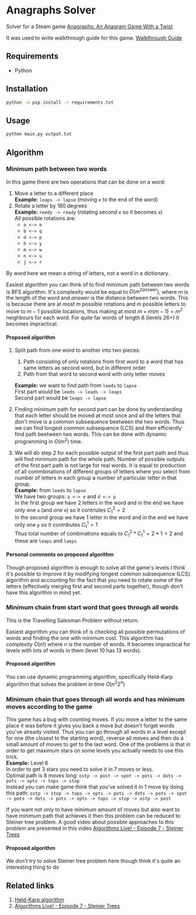 # Anagraphs Solver

Solver for a Steam game [Anagraphs: An Anagram Game With a Twist](https://store.steampowered.com/app/1654280/Anagraphs_An_Anagram_Game_With_a_Twist/)

It was used to write walkthrough guide for this game. [Walkthrough Guide](https://steamcommunity.com/sharedfiles/filedetails/?id=2972777433)

## Requirements

-   Python

## Installation

```bash
python -m pip install -r requirements.txt
```

## Usage

```bash
python main.py output.txt
```

## Algorithm

### Minimum path between two words

In this game there are two operations that can be done on a word:

1. Move a letter to a different place<br>
   **Example:** `leaps -> lapse` (moving `e` to the end of the word)<br>
2. Rotate a letter by 180 degrees<br>
   **Example:** `reedy -> ready` (rotating second `e` so it becomes `a`)<br>
   All possible rotations are:
    - `a <-> e`
    - `b <-> q`
    - `d <-> p`
    - `h <-> y`
    - `m <-> w`
    - `n <-> u`
    - `j <-> r`

By word here we mean a string of letters, not a word in a dictionary.

Easiest algorithm you can think of to find minimum path between two words is BFS algorithm. It's complexity would be equal to $O(m^{2answer})$, where $m$ is the length of the word and $answer$ is the distance between two words. This is because there are at most $m$ possible rotations and $m$ possible letters to move to $m - 1$ possible locations, thus making at most $m + m(m - 1) = m^2$ neighbours for each word. For quite far words of length 8 (levels 26+) it becomes impractical.

#### Proposed algorithm

1. Split path from one word to another into two pieces:

    1. Path consisting of only rotations from first word to a word that has same letters as second word, but in different order<br>
    2. Path from that word to second word with only letter moves

    **Example:** we want to find path from `leeds` to `lapse`<br>
    First part would be `leeds -> leads -> leaps`<br>
    Second part would be `leaps -> lapse`

2. Finding minimum path for second part can be done by understanding that each letter should be moved at most once and all the letters that don't move is a common subsequence beetween the two words. Thus we can find longest common subsequence (LCS) and then efficiently find path beetween two words. This can be done with dynamic programming in $O(m^2)$ time.
3. We will do step 2 for each possible output of the first part path and thus will find minimum path for the whole path. Number of possible outputs of the first part path is not large for real words. It is equal to production of all commbinations of different groups of letters where you select from number of letters in each group a number of particular letter in that group.<br>
   **Example:** from `leeds` to `lapse`<br>
   We have two groups: `a <-> e` and `d <-> p`<br>
   In the first group we have 2 letters in the word and in the end we have only one `a` (and one `e`) so it contriutes $C^2_1 = 2$<br>
   In the second group we have 1 letter in the word and in the end we have only one `p` so it contributes $C^1_1 = 1$<br>
   Thus total number of combinations equals to $C^2_1 * C^1_1 = 2 * 1 = 2$ and these are `leaps` and `laeps`

#### Personal comments on proposed algorithm

Though proposed algorithm is enough to solve all the game's levels I think it's possible to improve it by modifying longest common subsequence (LCS) algorithm and accounting for the fact that you need to rotate some of the letters (effectively merging first and second parts together), though don't have this algorithm in mind yet.

### Minimum chain from start word that goes through all words

This is the Travelling Salesman Problem without return.

Easiest algorithm you can think of is checking all possible permutations of words and finding the one with minimum cost. This algorithm has complexity $O(n!)$ where $n$ is the number of words. It becomes impractical for levels with lots of words in them (level 10 has 13 words).

#### Proposed algorithm

You can use dynamic programming algorithm, specifically Held–Karp algorithm that solves the problem in time $O(n^{2}2^{n})$

### Minimum chain that goes through all words and has minimum moves according to the game

This game has a bug with counting moves. If you move a letter to the same place it was before it gives you back a move but doesn't forget words you've already visited. Thus you can go through all words in a level except for one (the closest to the starting word), reverse all moves and then do a small amount of moves to get to the last word. One of the problems is that in order to get maximum stars on some levels you actually needs to use this trick.<br>
**Example:** Level 6<br>
In order to get 3 stars you need to solve it in 7 moves or less.<br>
Optimal path is 8 moves long: `ostp -> post -> spot -> pots -> dots -> pots -> opts -> tops -> stop`<br>
Instead you can make game think that you've solved it in 1 move by doing this path:
`ostp -> stop -> tops -> opts -> pots -> dots -> pots -> spot -> pots -> dots -> pots -> opts -> tops -> stop -> ostp -> post`

If you want not only to have minimum amount of moves but also want to have minimum path that achieves it then this problem can be reduced to Steiner tree problem. A good video about possible approaches to this problem are presented in this video [Algorithms Live! - Episode 7 - Steiner Trees](https://www.youtube.com/watch?v=BG4vAoV5kWw)

#### Proposed algorithm

We don't try to solve Steiner tree problem here though think it's quite an interesting thing to do

## Related links
1. [Held-Karp algorithm](https://en.wikipedia.org/wiki/Held%E2%80%93Karp_algorithm)
2. [Algorithms Live! - Episode 7 - Steiner Trees](https://www.youtube.com/watch?v=BG4vAoV5kWw)

